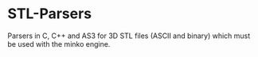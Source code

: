 STL-Parsers
===========

Parsers in C, C++ and  AS3 for 3D STL files (ASCII and binary) which must be used with the minko engine.
